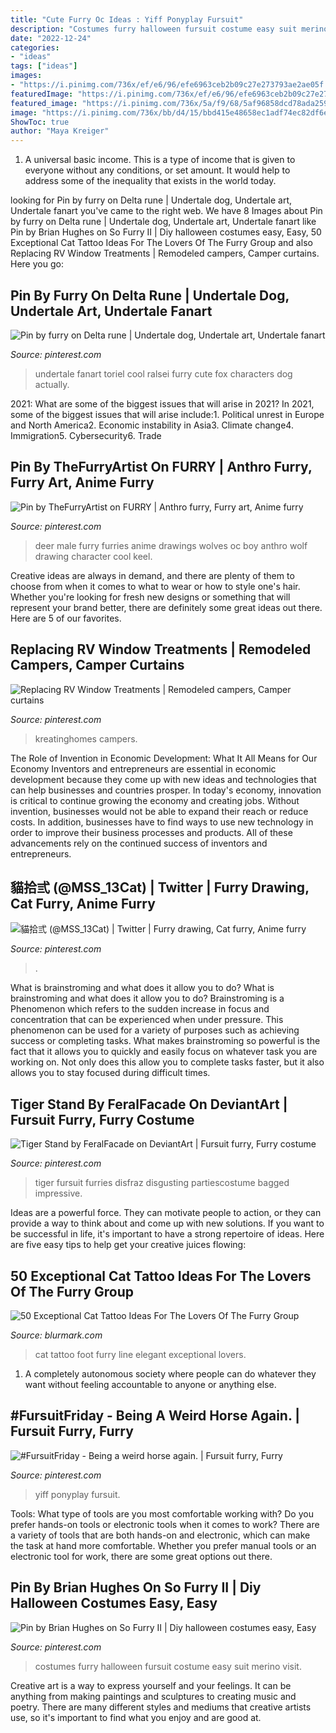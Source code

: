 ```yaml
---
title: "Cute Furry Oc Ideas : Yiff Ponyplay Fursuit"
description: "Costumes furry halloween fursuit costume easy suit merino visit"
date: "2022-12-24"
categories:
- "ideas"
tags: ["ideas"]
images:
- "https://i.pinimg.com/736x/ef/e6/96/efe6963ceb2b09c27e273793ae2ae05f.jpg"
featuredImage: "https://i.pinimg.com/736x/ef/e6/96/efe6963ceb2b09c27e273793ae2ae05f.jpg"
featured_image: "https://i.pinimg.com/736x/5a/f9/68/5af96858dcd78ada259b4fbeb28787ca--male-deer-wolves-art.jpg"
image: "https://i.pinimg.com/736x/bb/d4/15/bbd415e48658ec1adf74ec82df6e6e67.jpg"
ShowToc: true
author: "Maya Kreiger"
---
```



1. A universal basic income. This is a type of income that is given to everyone without any conditions, or set amount. It would help to address some of the inequality that exists in the world today.

	

		
looking for Pin by furry on Delta rune | Undertale dog, Undertale art, Undertale fanart you've came to the right web. We have 8 Images about Pin by furry on Delta rune | Undertale dog, Undertale art, Undertale fanart like Pin by Brian Hughes on So Furry II | Diy halloween costumes easy, Easy, 50 Exceptional Cat Tattoo Ideas For The Lovers Of The Furry Group and also Replacing RV Window Treatments | Remodeled campers, Camper curtains. Here you go:
		
    
## Pin By Furry On Delta Rune | Undertale Dog, Undertale Art, Undertale Fanart

<img loading=lazy src="https://i.pinimg.com/736x/68/67/53/6867536a0ae446fc6aba3ed4cb29790d.jpg" onerror="this.onerror=null;this.src='https://tse4.mm.bing.net/th?id=OIP.ReD-xp9qjptsyazra2F26QHaKu&amp;pid=15.1';" alt="Pin by furry on Delta rune | Undertale dog, Undertale art, Undertale fanart">

_Source: pinterest.com_

>undertale fanart toriel cool ralsei furry cute fox characters dog actually. 

	

2021: What are some of the biggest issues that will arise in 2021?
In 2021, some of the biggest issues that will arise include:1. Political unrest in Europe and North America2. Economic instability in Asia3. Climate change4. Immigration5. Cybersecurity6. Trade
    
## Pin By TheFurryArtist On FURRY | Anthro Furry, Furry Art, Anime Furry

<img loading=lazy src="https://i.pinimg.com/736x/5a/f9/68/5af96858dcd78ada259b4fbeb28787ca--male-deer-wolves-art.jpg" onerror="this.onerror=null;this.src='https://tse1.mm.bing.net/th?id=OIP.wVo1hm5YIC5x_VVNpl5BbwAAAA&amp;pid=15.1';" alt="Pin by TheFurryArtist on FURRY | Anthro furry, Furry art, Anime furry">

_Source: pinterest.com_

>deer male furry furries anime drawings wolves oc boy anthro wolf drawing character cool keel. 

	

Creative ideas are always in demand, and there are plenty of them to choose from when it comes to what to wear or how to style one's hair. Whether you're looking for fresh new designs or something that will represent your brand better, there are definitely some great ideas out there. Here are 5 of our favorites.

    
## Replacing RV Window Treatments | Remodeled Campers, Camper Curtains

<img loading=lazy src="https://i.pinimg.com/736x/ef/e6/96/efe6963ceb2b09c27e273793ae2ae05f.jpg" onerror="this.onerror=null;this.src='https://tse4.mm.bing.net/th?id=OIP.wxnZsr_Quti9wV0zaGE1wgHaWO&amp;pid=15.1';" alt="Replacing RV Window Treatments | Remodeled campers, Camper curtains">

_Source: pinterest.com_

>kreatinghomes campers. 

	

The Role of Invention in Economic Development: What It All Means for Our Economy
Inventors and entrepreneurs are essential in economic development because they come up with new ideas and technologies that can help businesses and countries prosper. In today's economy, innovation is critical to continue growing the economy and creating jobs. Without invention, businesses would not be able to expand their reach or reduce costs. In addition, businesses have to find ways to use new technology in order to improve their business processes and products. All of these advancements rely on the continued success of inventors and entrepreneurs.

    
## 貓拾弎 (@MSS_13Cat) | Twitter | Furry Drawing, Cat Furry, Anime Furry

<img loading=lazy src="https://i.pinimg.com/736x/31/b1/e1/31b1e1d6f5fdcc2f9ea77123d57407e5.jpg" onerror="this.onerror=null;this.src='https://tse1.mm.bing.net/th?id=OIP.uvAaT15rOByCfi6CkOuaawHaKd&amp;pid=15.1';" alt="貓拾弎 (@MSS_13Cat) | Twitter | Furry drawing, Cat furry, Anime furry">

_Source: pinterest.com_

>. 

	

What is brainstroming and what does it allow you to do?
What is brainstroming and what does it allow you to do? Brainstroming is a Phenomenon which refers to the sudden increase in focus and concentration that can be experienced when under pressure. This phenomenon can be used for a variety of purposes such as achieving success or completing tasks. What makes brainstroming so powerful is the fact that it allows you to quickly and easily focus on whatever task you are working on. Not only does this allow you to complete tasks faster, but it also allows you to stay focused during difficult times.

    
## Tiger Stand By FeralFacade On DeviantArt | Fursuit Furry, Furry Costume

<img loading=lazy src="https://i.pinimg.com/736x/bb/d4/15/bbd415e48658ec1adf74ec82df6e6e67.jpg" onerror="this.onerror=null;this.src='https://tse1.mm.bing.net/th?id=OIP.nobo0uH9eBUrcZKFQfxAzgHaN5&amp;pid=15.1';" alt="Tiger Stand by FeralFacade on DeviantArt | Fursuit furry, Furry costume">

_Source: pinterest.com_

>tiger fursuit furries disfraz disgusting partiescostume bagged impressive. 

	

Ideas are a powerful force. They can motivate people to action, or they can provide a way to think about and come up with new solutions. If you want to be successful in life, it's important to have a strong repertoire of ideas. Here are five easy tips to help get your creative juices flowing: 

    
## 50 Exceptional Cat Tattoo Ideas For The Lovers Of The Furry Group

<img loading=lazy src="https://www.blurmark.com/wp-content/uploads/2017/06/Elegant-Line-Work-Cat-Tattoo-On-Foot.jpg" onerror="this.onerror=null;this.src='https://tse4.mm.bing.net/th?id=OIP.2SRwu41o8G2dOf2tH20JxwHaHa&amp;pid=15.1';" alt="50 Exceptional Cat Tattoo Ideas For The Lovers Of The Furry Group">

_Source: blurmark.com_

>cat tattoo foot furry line elegant exceptional lovers. 

	

1. A completely autonomous society where people can do whatever they want without feeling accountable to anyone or anything else. 

    
## #FursuitFriday - Being A Weird Horse Again. | Fursuit Furry, Furry

<img loading=lazy src="https://i.pinimg.com/736x/1b/44/c8/1b44c8630610e7da8be6b7a4a68e8615.jpg" onerror="this.onerror=null;this.src='https://tse3.mm.bing.net/th?id=OIP.ptWcK5AL-jlb7BAo-lSYmgHaJ4&amp;pid=15.1';" alt="#FursuitFriday - Being a weird horse again. | Fursuit furry, Furry">

_Source: pinterest.com_

>yiff ponyplay fursuit. 

	

Tools: What type of tools are you most comfortable working with?
Do you prefer hands-on tools or electronic tools when it comes to work? There are a variety of tools that are both hands-on and electronic, which can make the task at hand more comfortable. Whether you prefer manual tools or an electronic tool for work, there are some great options out there.

    
## Pin By Brian Hughes On So Furry II | Diy Halloween Costumes Easy, Easy

<img loading=lazy src="https://i.pinimg.com/736x/d3/8c/fa/d38cfa90f1fbbcb1788f5eac7873fa58.jpg" onerror="this.onerror=null;this.src='https://tse2.mm.bing.net/th?id=OIP.MC-AGxVK88_TzOPh200cRgHaLG&amp;pid=15.1';" alt="Pin by Brian Hughes on So Furry II | Diy halloween costumes easy, Easy">

_Source: pinterest.com_

>costumes furry halloween fursuit costume easy suit merino visit. 

	

Creative art is a way to express yourself and your feelings. It can be anything from making paintings and sculptures to creating music and poetry. There are many different styles and mediums that creative artists use, so it's important to find what you enjoy and are good at.

